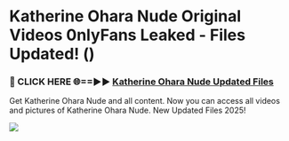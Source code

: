# Katherine Ohara Nude Original Videos 0nlyFans Leaked - Files Updated! ()

<h3>🔴 CLICK HERE 🌐==►► <a href="https://tinyurl.com/2p9ay9w9" rel="nofollow">Katherine Ohara Nude Updated Files</a></h3>

Get Katherine Ohara Nude and all content. Now you can access all videos and pictures of Katherine Ohara Nude. New Updated Files 2025!

[![](https://i.imgur.com/KQgVmj3.gif)](https://tinyurl.com/2p9ay9w9)
